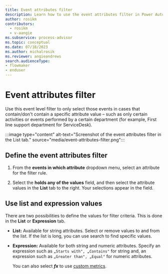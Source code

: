 ```yaml
---
title: Event attributes filter
description: Learn how to use the event attributes filter in Power Automate Process Mining.
author: rosikm
contributors:
  - rosikm
  - v-aangie
ms.subservice: process-advisor
ms.topic: conceptual
ms.date: 07/18/2023
ms.author: michalrosik
ms.reviewer: angieandrews
search.audienceType:
- flowmaker
- enduser
---
```


# Event attributes filter

Use this event level filter to only select those events in cases that contain/don't contain a specific attribute value – such as only certain activities or events performed by a certain department (for example, First line support department for ServiceDesk).

:::image type="content" alt-text="Screenshot of the event attributes filter in the List tab." source="media/event-attributes-filter.png":::

## Define the event attributes filter

1. From the **events in which attribute** dropdown menu, select an attribute for the filter rule.

1. Select the **holds any of the values** field, and then select the attribute values in the **List** tab to the right. Your selections appear in the field.

## Use list and expression values

There are two possibilities to define the values for filter criteria. This is done in the **List** or **Expression** tab.

- **List:** Available for string attributes. Select or remove values to and from the list. If the list is long, you can use search to find specific values.

- **Expression:** Available for both string and numeric attributes. Specify an expression such as `„Starts with", „Contains"` for string and, an expression such as `„Greater than", „Equal"` for numeric attributes.

    You can also select ***fx*** to use [custom metrics](custom-metrics.md).

